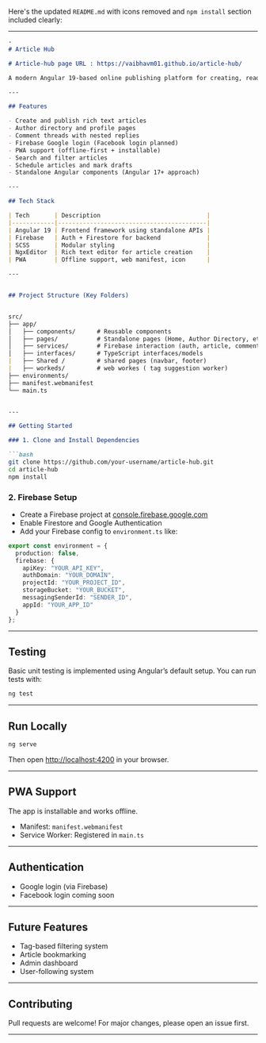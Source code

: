 Here's the updated `README.md` with icons removed and `npm install` section included clearly:

---

```markdown
-
# Article Hub

# Article-hub page URL : https://vaibhavm01.github.io/article-hub/

A modern Angular 19-based online publishing platform for creating, reading, and managing articles. Built as a PWA with Firebase backend and Google social authentication.

---

## Features

- Create and publish rich text articles
- Author directory and profile pages
- Comment threads with nested replies
- Firebase Google login (Facebook login planned)
- PWA support (offline-first + installable)
- Search and filter articles
- Schedule articles and mark drafts
- Standalone Angular components (Angular 17+ approach)

---

## Tech Stack

| Tech       | Description                              |
|------------|------------------------------------------|
| Angular 19 | Frontend framework using standalone APIs |
| Firebase   | Auth + Firestore for backend             |
| SCSS       | Modular styling                          |
| NgxEditor  | Rich text editor for article creation    |
| PWA        | Offline support, web manifest, icon      |

---


## Project Structure (Key Folders)


src/
├── app/
│   ├── components/      # Reusable components
│   ├── pages/           # Standalone pages (Home, Author Directory, etc.)
│   ├── services/        # Firebase interaction (auth, article, comments)
│   ├── interfaces/      # TypeScript interfaces/models
|   ├── Shared /         # shared pages (navbar, footer)
|   ├── workeds/         # web workes ( tag suggestion worker)
├── environments/
├── manifest.webmanifest
└── main.ts


---

## Getting Started

### 1. Clone and Install Dependencies

```bash
git clone https://github.com/your-username/article-hub.git
cd article-hub
npm install
```

### 2. Firebase Setup

- Create a Firebase project at [console.firebase.google.com](https://console.firebase.google.com)
- Enable Firestore and Google Authentication
- Add your Firebase config to `environment.ts` like:

```ts
export const environment = {
  production: false,
  firebase: {
    apiKey: "YOUR_API_KEY",
    authDomain: "YOUR_DOMAIN",
    projectId: "YOUR_PROJECT_ID",
    storageBucket: "YOUR_BUCKET",
    messagingSenderId: "SENDER_ID",
    appId: "YOUR_APP_ID"
  }
};
```

---

## Testing

Basic unit testing is implemented using Angular’s default setup. You can run tests with:

```bash
ng test
```

---

## Run Locally

```bash
ng serve
```

Then open [http://localhost:4200](http://localhost:4200) in your browser.

---

## PWA Support

The app is installable and works offline.

- Manifest: `manifest.webmanifest`
- Service Worker: Registered in `main.ts`

---

## Authentication

- Google login (via Firebase)
- Facebook login coming soon

---

## Future Features

- Tag-based filtering system
- Article bookmarking
- Admin dashboard
- User-following system

---

## Contributing

Pull requests are welcome! For major changes, please open an issue first.

---
